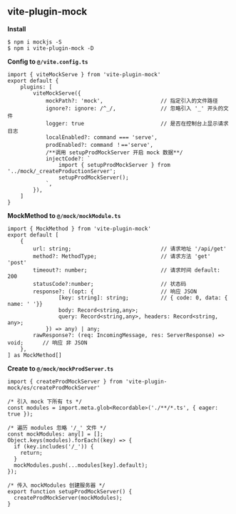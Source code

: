 ## vite-plugin-mock

**Install**

    $ npm i mockjs -S
    $ npm i vite-plugin-mock -D

**Config to `@/vite.config.ts`**

    import { viteMockServe } from 'vite-plugin-mock'
    export default {
        plugins: [
            viteMockServe({ 
                mockPath?: 'mock',                  // 指定引入的文件路径
                ignore?: ignore: /^_/,              // 忽略引入 '_' 开头的文件
                logger: true                        // 是否在控制台上显示请求日志
                localEnabled?: command === 'serve',
                prodEnabled?: command ！=='serve',
                /**调用 setupProdMockServer 开启 mock 数据**/ 
                injectCode?: `
                    import { setupProdMockServer } from '../mock/_createProductionServer';
                    setupProdMockServer();
                `,
            }),
        ]
    }

**MockMethod to `@/mock/mockModule.ts`**

    import { MockMethod } from 'vite-plugin-mock'
    export default [
        {
            url: string;                            // 请求地址 '/api/get'
            method?: MethodType;                    // 请求方法 'get' 'post'
            timeout?: number;                       // 请求时间 default: 200
            statusCode?:number;                     // 状态码
            response?: ((opt: {                     // 响应 JSON
                    [key: string]: string;          // { code: 0, data: { name: ' '}}
                    body: Record<string,any>; 
                    query: Record<string,any>, headers: Record<string, any>; 
                }) => any) | any;
            rawResponse?: (req: IncomingMessage, res: ServerResponse) => void;      // 响应 非 JSON
        },
    ] as MockMethod[]


**Create to `@/mock/mockProdServer.ts`**

    import { createProdMockServer } from 'vite-plugin-mock/es/createProdMockServer'

    /* 引入 mock 下所有 ts */
    const modules = import.meta.glob<Recordable>('./**/*.ts', { eager: true });

    /* 遍历 modules 忽略 '/_' 文件 */
    const mockModules: any[] = [];
    Object.keys(modules).forEach((key) => {
      if (key.includes('/_')) {
        return;
      }
      mockModules.push(...modules[key].default);
    });

    /* 传入 mockModules 创建服务器 */
    export function setupProdMockServer() {
      createProdMockServer(mockModules);
    }
